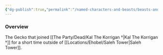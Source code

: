 ```yaml
---
{"dg-publish":true,"permalink":"/named-characters-and-beasts/beasts-and-animals/mannnnnn/","tags":["NPC"],"updated":"2025-08-29T22:44:56.052+01:00"}
---
```



### Overview
The Gecko that joined [[The Party/Dead/Kal The Korrigan †\|Kal The Korrigan †]] for a short time outside of [[Locations/Ehobel/Saleh Tower\|Saleh Tower]].